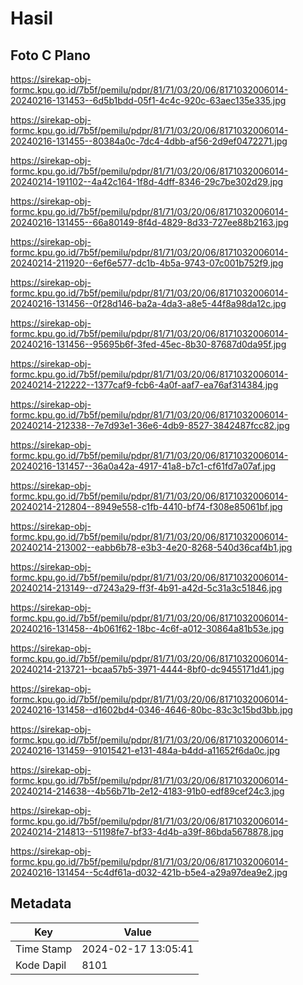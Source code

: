 # Hasil

## Foto C Plano

https://sirekap-obj-formc.kpu.go.id/7b5f/pemilu/pdpr/81/71/03/20/06/8171032006014-20240216-131453--6d5b1bdd-05f1-4c4c-920c-63aec135e335.jpg

https://sirekap-obj-formc.kpu.go.id/7b5f/pemilu/pdpr/81/71/03/20/06/8171032006014-20240216-131455--80384a0c-7dc4-4dbb-af56-2d9ef0472271.jpg

https://sirekap-obj-formc.kpu.go.id/7b5f/pemilu/pdpr/81/71/03/20/06/8171032006014-20240214-191102--4a42c164-1f8d-4dff-8346-29c7be302d29.jpg

https://sirekap-obj-formc.kpu.go.id/7b5f/pemilu/pdpr/81/71/03/20/06/8171032006014-20240216-131455--66a80149-8f4d-4829-8d33-727ee88b2163.jpg

https://sirekap-obj-formc.kpu.go.id/7b5f/pemilu/pdpr/81/71/03/20/06/8171032006014-20240214-211920--6ef6e577-dc1b-4b5a-9743-07c001b752f9.jpg

https://sirekap-obj-formc.kpu.go.id/7b5f/pemilu/pdpr/81/71/03/20/06/8171032006014-20240216-131456--0f28d146-ba2a-4da3-a8e5-44f8a98da12c.jpg

https://sirekap-obj-formc.kpu.go.id/7b5f/pemilu/pdpr/81/71/03/20/06/8171032006014-20240216-131456--95695b6f-3fed-45ec-8b30-87687d0da95f.jpg

https://sirekap-obj-formc.kpu.go.id/7b5f/pemilu/pdpr/81/71/03/20/06/8171032006014-20240214-212222--1377caf9-fcb6-4a0f-aaf7-ea76af314384.jpg

https://sirekap-obj-formc.kpu.go.id/7b5f/pemilu/pdpr/81/71/03/20/06/8171032006014-20240214-212338--7e7d93e1-36e6-4db9-8527-3842487fcc82.jpg

https://sirekap-obj-formc.kpu.go.id/7b5f/pemilu/pdpr/81/71/03/20/06/8171032006014-20240216-131457--36a0a42a-4917-41a8-b7c1-cf61fd7a07af.jpg

https://sirekap-obj-formc.kpu.go.id/7b5f/pemilu/pdpr/81/71/03/20/06/8171032006014-20240214-212804--8949e558-c1fb-4410-bf74-f308e85061bf.jpg

https://sirekap-obj-formc.kpu.go.id/7b5f/pemilu/pdpr/81/71/03/20/06/8171032006014-20240214-213002--eabb6b78-e3b3-4e20-8268-540d36caf4b1.jpg

https://sirekap-obj-formc.kpu.go.id/7b5f/pemilu/pdpr/81/71/03/20/06/8171032006014-20240214-213149--d7243a29-ff3f-4b91-a42d-5c31a3c51846.jpg

https://sirekap-obj-formc.kpu.go.id/7b5f/pemilu/pdpr/81/71/03/20/06/8171032006014-20240216-131458--4b061f62-18bc-4c6f-a012-30864a81b53e.jpg

https://sirekap-obj-formc.kpu.go.id/7b5f/pemilu/pdpr/81/71/03/20/06/8171032006014-20240214-213721--bcaa57b5-3971-4444-8bf0-dc9455171d41.jpg

https://sirekap-obj-formc.kpu.go.id/7b5f/pemilu/pdpr/81/71/03/20/06/8171032006014-20240216-131458--d1602bd4-0346-4646-80bc-83c3c15bd3bb.jpg

https://sirekap-obj-formc.kpu.go.id/7b5f/pemilu/pdpr/81/71/03/20/06/8171032006014-20240216-131459--91015421-e131-484a-b4dd-a11652f6da0c.jpg

https://sirekap-obj-formc.kpu.go.id/7b5f/pemilu/pdpr/81/71/03/20/06/8171032006014-20240214-214638--4b56b71b-2e12-4183-91b0-edf89cef24c3.jpg

https://sirekap-obj-formc.kpu.go.id/7b5f/pemilu/pdpr/81/71/03/20/06/8171032006014-20240214-214813--51198fe7-bf33-4d4b-a39f-86bda5678878.jpg

https://sirekap-obj-formc.kpu.go.id/7b5f/pemilu/pdpr/81/71/03/20/06/8171032006014-20240216-131454--5c4df61a-d032-421b-b5e4-a29a97dea9e2.jpg


## Metadata

| Key        | Value               |
| ---------- | ------------------- |
| Time Stamp | 2024-02-17 13:05:41 |
| Kode Dapil | 8101                |



